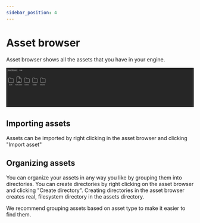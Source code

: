 ```yaml
---
sidebar_position: 4
---
```


# Asset browser

Asset browser shows all the assets that you have in your engine.

![Asset browser](../../../static/img/editor/asset-pipeline/asset-browser.png)

## Importing assets

Assets can be imported by right clicking in the asset browser and clicking "Import asset"

## Organizing assets

You can organize your assets in any way you like by grouping them into directories. You can create directories by right clicking on the asset browser and clicking "Create directory". Creating directories in the asset browser creates real, filesystem directory in the assets directory.

We recommend grouping assets based on asset type to make it easier to find them.
